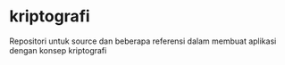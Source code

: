 # kriptografi
Repositori untuk source dan beberapa referensi dalam membuat aplikasi dengan konsep kriptografi
